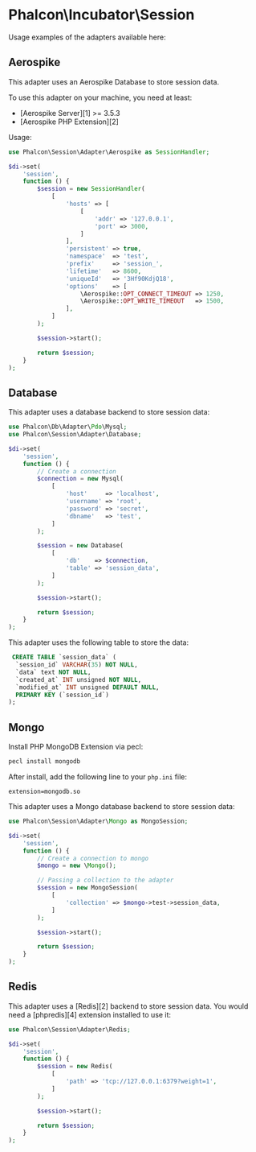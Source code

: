 # Phalcon\Incubator\Session

Usage examples of the adapters available here:

## Aerospike

This adapter uses an Aerospike Database to store session data.

To use this adapter on your machine, you need at least:

- [Aerospike Server][1] >= 3.5.3
- [Aerospike PHP Extension][2]

Usage:

```php
use Phalcon\Session\Adapter\Aerospike as SessionHandler;

$di->set(
    'session',
    function () {
        $session = new SessionHandler(
            [
                'hosts' => [
                    [
                        'addr' => '127.0.0.1',
                        'port' => 3000,
                    ]
                ],
                'persistent' => true,
                'namespace'  => 'test',
                'prefix'     => 'session_',
                'lifetime'   => 8600,
                'uniqueId'   => '3Hf90KdjQ18',
                'options'    => [
                    \Aerospike::OPT_CONNECT_TIMEOUT => 1250,
                    \Aerospike::OPT_WRITE_TIMEOUT   => 1500,
                ],
            ]
        );

        $session->start();

        return $session;
    }
);
```


## Database

This adapter uses a database backend to store session data:

```php
use Phalcon\Db\Adapter\Pdo\Mysql;
use Phalcon\Session\Adapter\Database;

$di->set(
    'session',
    function () {
        // Create a connection
        $connection = new Mysql(
            [
                'host'     => 'localhost',
                'username' => 'root',
                'password' => 'secret',
                'dbname'   => 'test',
            ]
        );

        $session = new Database(
            [
                'db'    => $connection,
                'table' => 'session_data',
            ]
        );

        $session->start();

        return $session;
    }
);

```

This adapter uses the following table to store the data:

```sql
 CREATE TABLE `session_data` (
  `session_id` VARCHAR(35) NOT NULL,
  `data` text NOT NULL,
  `created_at` INT unsigned NOT NULL,
  `modified_at` INT unsigned DEFAULT NULL,
  PRIMARY KEY (`session_id`)
);
```

## Mongo

Install PHP MongoDB Extension via pecl:

```bash
pecl install mongodb
```

After install, add the following line to your `php.ini` file:

```
extension=mongodb.so
```

This adapter uses a Mongo database backend to store session data:

```php
use Phalcon\Session\Adapter\Mongo as MongoSession;

$di->set(
    'session',
    function () {
        // Create a connection to mongo
        $mongo = new \Mongo();

        // Passing a collection to the adapter
        $session = new MongoSession(
            [
                'collection' => $mongo->test->session_data,
            ]
        );

        $session->start();

        return $session;
    }
);
```

## Redis

This adapter uses a [Redis][2] backend to store session data.
You would need a [phpredis][4] extension installed to use it:

```php
use Phalcon\Session\Adapter\Redis;

$di->set(
    'session',
    function () {
        $session = new Redis(
            [
                'path' => 'tcp://127.0.0.1:6379?weight=1',
            ]
        );

        $session->start();

        return $session;
    }
);
```
